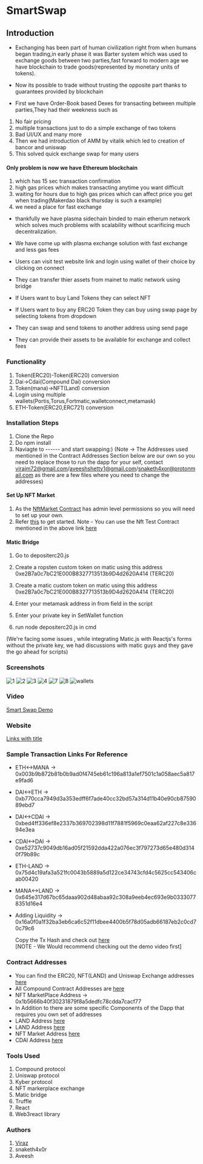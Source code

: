 
# SmartSwap

## Introduction

- Exchanging has been part of human civilization right from when humans began trading,in early phase it was Barter system which was used to exchange goods between two parties,fast forward to modern age we have blockchain to trade goods(represented by monetary units of tokens).

- Now its possible to trade without trusting the opposite part thanks to guarantees provided by blockchain

- First we have Order-Book based Dexes for transacting between multiple parties,They had their weekness such as                
1. No fair pricing
2. multiple transactions just to do a simple exchange of two tokens
3. Bad UI/UX and many more
4. Then we had introduction of AMM by vitalik which led to creation of bancor and uniswap
5. This solved quick exchange swap for many users

#### Only problem is now we have Ethereum blockchain

1. which has 15 sec transaction confirmation
2. high gas prices which makes transacting anytime you want difficult
3. waiting for hours due to high gas prices which can affect price you get when trading(Makerdao black thursday is such a example)
4. we need a place for fast exchange

- thankfully we have plasma sidechain binded to main etherum network which solves much problems with scalability without scarificing much decentralization.
- We have come up with plasma exchange solution with fast exchange and less gas fees

- Users can visit test website link and login using wallet of their choice by clicking on connect

- They can transfer thier assets from mainet to matic network using bridge

- If Users want to buy Land Tokens they can select NFT

- If Users want to buy any ERC20 Token they can buy using swap page by selecting tokens from dropdown

- They can swap and send tokens to another address using send page

- They can provide their assets to be available for exchange and collect fees

### Functionality

1. Token(ERC20)-Token(ERC20) conversion
2. Dai->Cdai(Compound Dai) conversion
3. Token(mana)->NFT(Land) conversion
4. Login using multiple wallets(Portis,Torus,Fortmatic,walletconnect,metamask)
5. ETH-Token(ERC20,ERC721) conversion

### Installation Steps
1. Clone the Repo
2. Do npm install
3. Naviagte to ------ and start swapping:)
   (Note -> The Addresses used mentioned in the Contract Addresses Section below are our own so you need to replace those to run the dapp    for your self, contact virajm72@gmail.com/aveeshshetty1@gmail.com/snaketh4xor@protonmail.com as there are a few files where you need   to change the addresses)

#### Set Up NFT Market
1. As the [NftMarket Contract](https://github.com/viraj124/Smart-Swap-Protocol/blob/master/NFT-Exchange/contracts/NFTMarketplace.sol) has admin level permissions so you will need to set up your own.
2. Refer [this](https://gist.github.com/snaketh4x0r/78e673a3c865ac5240aad49d4751d8dc) to get started.
   Note - You can use the Nft Test Contract mentioned in the above link [here](https://gist.github.com/snaketh4x0r/6968fa193cf7b46e801529478375e737)
   
#### Matic Bridge 

1. Go to depositerc20.js

2. Create a ropsten custom token on matic using this address
0xe2B7a0c7bC21E000B8327713513b9D4d2620A414 (TERC20)

3. Create a matic custom token on matic using this address
0xe2B7a0c7bC21E000B8327713513b9D4d2620A414 (TERC20)

4. Enter your metamask address in from field in the script

5. Enter your private key in SetWallet function

6. run node depositerc20.js in cmd

(We're facing some issues , while integrating Matic.js with Reactjs's forms without the private key, we had discussions with matic guys
and they gave the go ahead for scripts)

### Screenshots
![1](https://user-images.githubusercontent.com/26670962/80628142-8b84e700-8a6e-11ea-9ddd-ea11cb6969c6.png)
![2](https://user-images.githubusercontent.com/26670962/80628145-8cb61400-8a6e-11ea-905c-ef8322c8a573.png)
![3](https://user-images.githubusercontent.com/26670962/80628149-8d4eaa80-8a6e-11ea-8bfa-e824f0411e93.png)
![4](https://user-images.githubusercontent.com/26670962/80628151-8de74100-8a6e-11ea-9f53-1e553b37d2d0.png)
![7](https://user-images.githubusercontent.com/26670962/80628154-8e7fd780-8a6e-11ea-8b2b-33f5f3a0758d.png)
![8](https://user-images.githubusercontent.com/26670962/80628158-8f186e00-8a6e-11ea-8c4d-3d735a6a0dc7.png)
![wallets](https://user-images.githubusercontent.com/48221232/80711820-9bec9e80-8b0e-11ea-86a2-e1e0dde5ff8d.PNG)


### Video
[Smart Swap Demo](https://youtu.be/s1MwWU7gymQ)

### Website
[Links with title](http://localhost/ "link title")

### Sample Transaction Links For Reference
- ETH<->MANA -> 0x003b9b872b81b0b9ad0f4745eb61c196a813a1ef7501c1a058aec5a817e9fad6
- DAI<->ETH -> 0xb770cca7949d3a353edff6f7ade40cc32bd57a314d11b40e90cb8759089ebd7
- DAI<->CDAI -> 0xbed4ff336ef8e2337b369702398d11f7881f5969c0eaa62af227c8e33694e3ea
- CDAI<->DAI -> 0xe52737c9049db16ad05f21592dda422a076ec3f797273d65e480d3140f79b89c
- ETH-LAND -> 0x75d4c19afa3a521fc0043b5889a5d122ce34743cfd4c5625cc543406cab00420
- MANA<->LAND -> 0x645e317d67bc65daaa902d48abaa92c308a9eeb4ec693e9b03330778351d16e4
- Adding Liquidity -> 0x16a0f0a1f32ba3eb6ca6c52f11dbee4400b5f78d05adb66187eb2c0cd70c79c6

  Copy the Tx Hash and check out [here](https://explorer.testnet2.matic.network/)<br/>
  [NOTE - We Would recommend checking out the demo video first]
  
### Contract Addresses
- You can find the ERC20, NFT(LAND) and Uniswap Exchange addresses [here](https://github.com/viraj124/Smart-Swap-Protocol/blob/master/src/contexts/Tokens.js)
- All Compound Contract Addresses are [here](https://github.com/viraj124/Smart-Swap-Protocol/blob/master/Compound%20Contract%20Addresses.txt)
- NFT MarketPlace Address -> 0x1b5666b40f30231879f8a5dedfc78cdda7cacf77
- In Addition to there are some specific Components of the Dapp that requires you own set of addresses
- LAND Address [here](https://github.com/viraj124/Smart-Swap-Protocol/blob/master/src/contexts/Balances.tsx#L232)
- LAND Address [here](https://github.com/viraj124/Smart-Swap-Protocol/blob/master/src/components/NFTInputPanel/index.js)
- NFT Market Address [here](https://github.com/viraj124/Smart-Swap-Protocol/blob/master/src/components/NFTExchangePage/index.jsx#L192)
- CDAI Address [here](https://github.com/viraj124/Smart-Swap-Protocol/blob/master/src/components/ExchangePage/index.jsx#L351)

### Tools Used

1. Compound protocol
2. Uniswap protocol
3. Kyber protocol
4. NFT markerplace exchange
5. Matic bridge
6. Truffle
7. React
8. Web3react library

### Authors

1. [Viraz](https://www.linkedin.com/in/viraz-malhotra-8a1639118/)
2. snaketh4x0r
3. Aveesh
